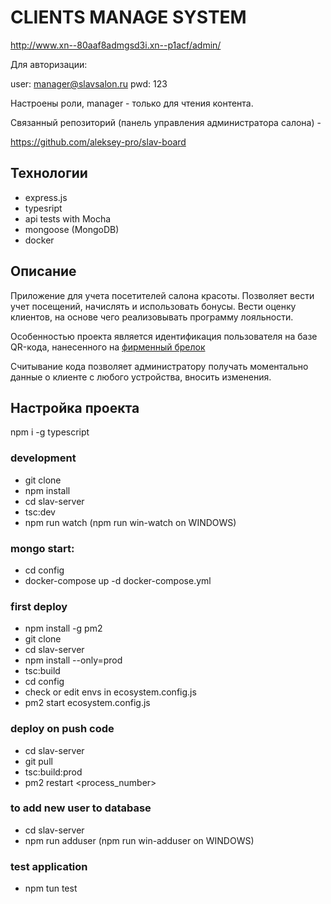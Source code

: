 # CLIENTS MANAGE SYSTEM 

http://www.xn--80aaf8admgsd3i.xn--p1acf/admin/

Для авторизации:

user: manager@slavsalon.ru pwd: 123

Настроены роли, manager - только для чтения контента.

Связанный репозиторий (панель управления администратора салона) - 

https://github.com/aleksey-pro/slav-board

## Технологии

- express.js
- typesript
- api tests with Mocha
- mongoose (MongoDB)
- docker

## Описание

Приложение для учета посетителей салона красоты. Позволяет 
вести учет посещений, начислять и использовать бонусы. Вести оценку клиентов, на основе чего реализовывать программу лояльности.

Особенностью проекта является идентификация пользователя на базе QR-кода, нанесенного на [фирменный брелок](https://i.postimg.cc/kXz3QpzY/U2-Ft-I2l-LOH0.jpg) 

Считывание кода позволяет администратору получать моментально данные о клиенте с любого устройства, вносить изменения.

## Настройка проекта

npm i -g typescript

### development
 - git clone
 - npm install
 - cd slav-server
 - tsc:dev
 - npm run watch (npm run win-watch on WINDOWS)

### mongo start:
- cd config
- docker-compose up -d docker-compose.yml

### first deploy
 - npm install -g pm2
 - git clone
 - cd slav-server
 - npm install --only=prod
 - tsc:build
 - cd config
 - check or edit envs in ecosystem.config.js
 - pm2 start ecosystem.config.js

### deploy on push code
 - cd slav-server
 - git pull
 - tsc:build:prod
 - pm2 restart <process_number>

### to add new user to database
  - cd slav-server
  - npm run adduser (npm run win-adduser on WINDOWS)

### test application
 - npm tun test